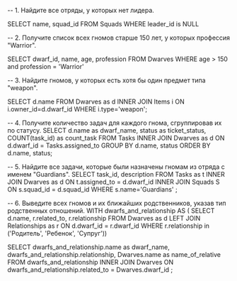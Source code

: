 -- 1. Найдите все отряды, у которых нет лидера.

SELECT 
	name, squad_id 
FROM 
	Squads
WHERE
	leader_id is NULL


-- 2. Получите список всех гномов старше 150 лет, у которых профессия "Warrior".

SELECT 
	dwarf_id, name, age, profession
FROM 
	Dwarves
WHERE
	age > 150 and profession = 'Warrior'


-- 3. Найдите гномов, у которых есть хотя бы один предмет типа "weapon".

SELECT 
	d.name 
FROM
	Dwarves as d
INNER JOIN
	Items i ON i.owner_id=d.dwarf_id
WHERE
	i.type='weapon';

-- 4. Получите количество задач для каждого гнома, сгруппировав их по статусу.
SELECT 
	d.name as dwarf_name,
    status as ticket_status,
    COUNT(task_id) as count_task
FROM 
	Tasks
INNER JOIN
	Dwarves as d
ON
	d.dwarf_id = Tasks.assigned_to
GROUP BY
	d.name, status
ORDER BY
	d.name, status;


-- 5. Найдите все задачи, которые были назначены гномам из отряда с именем "Guardians".
SELECT 
	task_id, description
FROM
	Tasks as t
INNER JOIN
	Dwarves as d
ON
	t.assigned_to = d.dwarf_id
INNER JOIN
	Squads S
ON
	s.squad_id = d.squad_id
WHERE
	s.name='Guardians'
;

-- 6. Выведите всех гномов и их ближайших родственников, указав тип родственных отношений.
WITH dwarfs_and_relationship AS (
  SELECT d.name, r.related_to, r.relationship 
  FROM 
  	Dwarves as d
  LEFT JOIN
  	Relationships as r
  ON
	d.dwarf_id = r.dwarf_id
  WHERE 
  	r.relationship 
  in 
  	('Родитель', 'Ребенок', 'Супруг'))

SELECT 
	dwarfs_and_relationship.name as dwarf_name, 
	dwarfs_and_relationship.relationship,
    Dwarves.name as name_of_relative
FROM 
	dwarfs_and_relationship
INNER JOIN 
	Dwarves
ON 
	dwarfs_and_relationship.related_to = Dwarves.dwarf_id
;